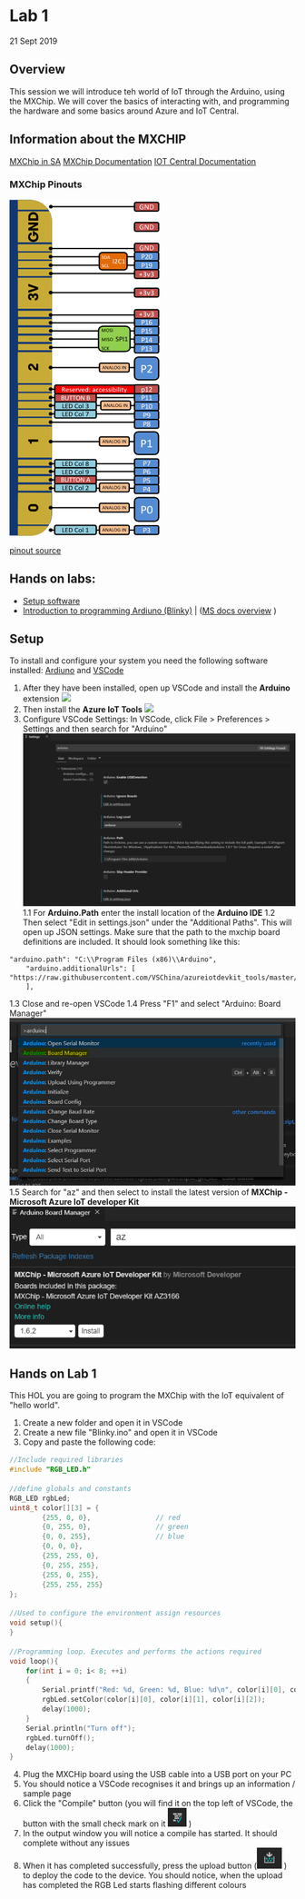 # Lab 1
21 Sept 2019

## Overview
This session we will introduce teh world of IoT through the Arduino, using the MXChip. 
We will cover the basics of interacting with, and programming the hardware and some basics around Azure and IoT Central.

## Information about the MXCHIP
[MXChip in SA](https://za.rs-online.com/web/p/radio-frequency-development-kits/1845096/)
[MXChip Documentation](https://microsoft.github.io/azure-iot-developer-kit/docs/projects/)
[IOT Central Documentation](https://docs.microsoft.com/en-us/azure/iot-central/)

### MXChip Pinouts
![mxchip_pinouts](./.images/mxchip_pinouts.png)

[pinout source](https://github.com/peterblazejewicz/az3166-mxchip-iot-devkit-pinout)



## Hands on labs:
- [Setup software](#setup) 
- [Introduction to programming Ardiuno (Blinky)](#hands-on-lab-1) | ([MS docs overview](https://docs.microsoft.com/en-us/azure/iot-hub/iot-hub-arduino-iot-devkit-az3166-get-started) )

## Setup
To install and configure your system you need the following software installed:
[Ardiuno](http://arduino.cc/) and [VSCode](https://code.visualstudio.com/Download)

1. After they have been installed, open up VSCode and install the **Arduino** extension
![](https://docs.microsoft.com/en-us/azure/iot-hub/media/iot-hub-arduino-devkit-az3166-get-started/getting-started/install-arduino.png)
1. Then install the **Azure IoT Tools**
![](https://docs.microsoft.com/en-us/azure/iot-hub/media/iot-hub-arduino-devkit-az3166-get-started/getting-started/install-azure-iot-tools.png)
1. Configure VSCode Settings:
In VSCode, click File > Preferences > Settings and then search for "Arduino"
![arduino_settings.PNG](./.images/arduino_settings.PNG)
1.1 For **Arduino.Path** enter the install location of the **Arduino IDE**
1.2 Then select "Edit in settings.json" under the "Additional Paths". This will open up JSON settings. Make sure that the path to the mxchip board definitions are included. It should look something like this:
```
"arduino.path": "C:\\Program Files (x86)\\Arduino",
    "arduino.additionalUrls": [
"https://raw.githubusercontent.com/VSChina/azureiotdevkit_tools/master/package_azureboard_index.json"
    ],
```
1.3 Close and re-open VSCode
1.4 Press "F1" and select "Arduino: Board Manager"
![arduino_bardmanager.PNG](./.images/arduino_boardmanager.PNG)
1.5 Search for "az" and then select to install the latest version of **MXChip - Microsoft Azure IoT developer Kit**
![arduino_boardmanager_setting.PNG](./.images/arduino_boardmanager_setting.PNG)


## Hands on Lab 1
This HOL you are going to program the MXChip with the IoT equivalent of "hello world".

1. Create a new folder and open it in VSCode
2. Create a new file "Blinky.ino" and open it in VSCode
3. Copy and paste the following code:
```c
//Include required libraries
#include "RGB_LED.h"

//define globals and constants
RGB_LED rgbLed;
uint8_t color[][3] = {
        {255, 0, 0},                // red
        {0, 255, 0},                // green
        {0, 0, 255},                // blue
        {0, 0, 0},
        {255, 255, 0},
        {0, 255, 255},
        {255, 0, 255},
        {255, 255, 255}
};

//Used to configure the environment assign resources 
void setup(){
}

//Programming loop. Executes and performs the actions required
void loop(){
    for(int i = 0; i< 8; ++i)
    {
        Serial.printf("Red: %d, Green: %d, Blue: %d\n", color[i][0], color[i][1], color[i][2]);
        rgbLed.setColor(color[i][0], color[i][1], color[i][2]);
        delay(1000);
    }
    Serial.println("Turn off");
    rgbLed.turnOff();
    delay(1000);
}
```
4. Plug the MXCHip board using the USB cable into a USB port on your PC
5. You should notice a VSCode recognises it and brings up an information / sample page
6. Click the "Compile" button (you will find it on the top left of VSCode, the button with the small check mark on it ![vscode_compile.PNG](./.images/vscode_compile.PNG) )
7. In the output window you will notice a compile has started. It should complete without any issues
8. When it has completed successfully, press the upload button (![arduino_upload.PNG](./.images/vscode_upload.PNG) ) to deploy the code to the device. You should notice, when the upload has completed the RGB Led starts flashing different colours
